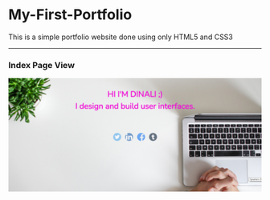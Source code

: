 # My-First-Portfolio

This is a simple portfolio website done using only HTML5 and CSS3

---
### Index Page View
![Index Page](IMAGES/por.png)
